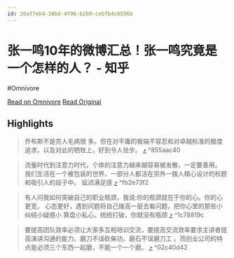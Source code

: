```yaml
---
id: 26af7eb4-38bd-4f98-b2b9-cebfb4c6556b
---
```


# 张一鸣10年的微博汇总！张一鸣究竟是一个怎样的人？ - 知乎
#Omnivore

[Read on Omnivore](https://omnivore.app/me/10-1921ac0234f)
[Read Original](https://zhuanlan.zhihu.com/p/461028377)

## Highlights

> 乔布斯不是完人毛病很 多。但在对平庸的极端不容忍和对卓越标准的极度追求，以及对此的牺牲上，好到令人怯步。 [⤴️](https://omnivore.app/me/10-1921ac0234f#855aac40-e57f-403f-a9b4-c3d9d2b86e9d)  ^855aac40

> 流量时代到注意力时代，个体的注意力越来越容易被发散，一定要善用。 
> 我们生活在一个被包装的世界，一部分人都活在另外一拨人精心设计的标题和吸引人的段子中。 
> 延迟满足感 [⤴️](https://omnivore.app/me/10-1921ac0234f#fb2e73f2-74ed-40d7-8bf9-349a7e694ac9)  ^fb2e73f2

> 有人问我如何突破自己的职业瓶颈，我说:你的瓶颈就在于你的心。你的心更宽， 心态更好，遇到问题将自己拨高一层去看问题，把你心里的那些小纠结小疑惑小 算盘小私心，统统打破，你就没有瓶颈 [⤴️](https://omnivore.app/me/10-1921ac0234f#1c78819c-ade6-4aa9-a056-ba0fc109db57)  ^1c78819c

> 要提高团队效率必须让大家多互相培训交流，要提高交流效率要求主讲者提高演讲沟通的能力。磨刀不误砍柴功，磨石不误磨刀工 。而创业公司的特点是必须三个东西一起磨，不能一个一个磨。 [⤴️](https://omnivore.app/me/10-1921ac0234f#02c40d42-d299-43b6-a003-86d8af12156b)  ^02c40d42

